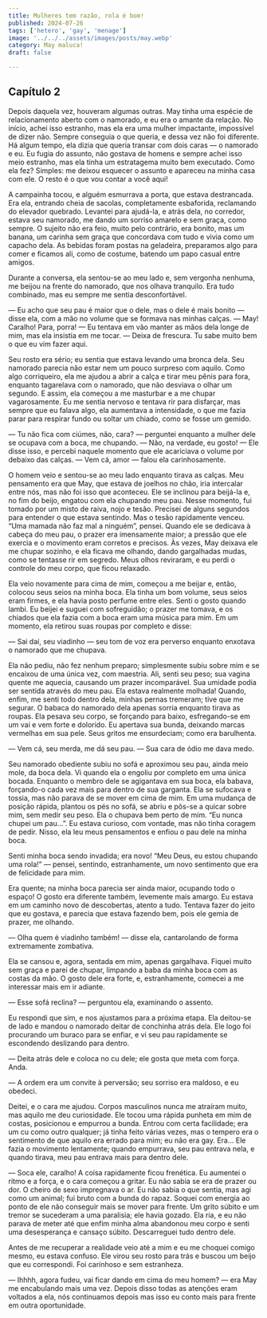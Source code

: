 ```yaml
---
title: Mulheres tem razão, rola é bom!
published: 2024-07-26
tags: ['hetero', 'gay', 'menage']
image: '../../../assets/images/posts/may.webp'
category: May maluca!
draft: false

---
```


## Capítulo 2 

Depois daquela vez, houveram algumas outras. May tinha uma espécie de relacionamento aberto com o namorado, e eu era o amante da relação. No início, achei isso estranho, mas ela era uma mulher impactante, impossível de dizer não. Sempre conseguia o que queria, e dessa vez não foi diferente. Há algum tempo, ela dizia que queria transar com dois caras — o namorado e eu. Eu fugia do assunto, não gostava de homens e sempre achei isso meio estranho, mas ela tinha um estratagema muito bem executado. Como ela fez? Simples: me deixou esquecer o assunto e apareceu na minha casa com ele. O resto é o que vou contar a você aqui!

A campainha tocou, e alguém esmurrava a porta, que estava destrancada. Era ela, entrando cheia de sacolas, completamente esbaforida, reclamando do elevador quebrado. Levantei para ajudá-la, e atrás dela, no corredor, estava seu namorado, me dando um sorriso amarelo e sem graça, como sempre. O sujeito não era feio, muito pelo contrário, era bonito, mas um banana, um carinha sem graça que concordava com tudo e vivia como um capacho dela. As bebidas foram postas na geladeira, preparamos algo para comer e ficamos ali, como de costume, batendo um papo casual entre amigos.

Durante a conversa, ela sentou-se ao meu lado e, sem vergonha nenhuma, me beijou na frente do namorado, que nos olhava tranquilo. Era tudo combinado, mas eu sempre me sentia desconfortável.

— Eu acho que seu pau é maior que o dele, mas o dele é mais bonito — disse ela, com a mão no volume que se formava nas minhas calças. — May! Caralho! Para, porra! — Eu tentava em vão manter as mãos dela longe de mim, mas ela insistia em me tocar. — Deixa de frescura. Tu sabe muito bem o que eu vim fazer aqui.

Seu rosto era sério; eu sentia que estava levando uma bronca dela. Seu namorado parecia não estar nem um pouco surpreso com aquilo. Como algo corriqueiro, ela me ajudou a abrir a calça e tirar meu pênis para fora, enquanto tagarelava com o namorado, que não desviava o olhar um segundo. E assim, ela começou a me masturbar e a me chupar vagarosamente. Eu me sentia nervoso e tentava rir para disfarçar, mas sempre que eu falava algo, ela aumentava a intensidade, o que me fazia parar para respirar fundo ou soltar um chiado, como se fosse um gemido.

— Tu não fica com ciúmes, não, cara? — perguntei enquanto a mulher dele se ocupava com a boca, me chupando. — Não, na verdade, eu gosto! — Ele disse isso, e percebi naquele momento que ele acariciava o volume por debaixo das calças. — Vem cá, amor — falou ela carinhosamente.

O homem veio e sentou-se ao meu lado enquanto tirava as calças. Meu pensamento era que May, que estava de joelhos no chão, iria intercalar entre nós, mas não foi isso que aconteceu. Ele se inclinou para beijá-la e, no fim do beijo, engatou com ela chupando meu pau. Nesse momento, fui tomado por um misto de raiva, nojo e tesão. Precisei de alguns segundos para entender o que estava sentindo. Mas o tesão rapidamente venceu. “Uma mamada não faz mal a ninguém”, pensei. Quando ele se dedicava à cabeça do meu pau, o prazer era imensamente maior; a pressão que ele exercia e o movimento eram corretos e precisos. Às vezes, May deixava ele me chupar sozinho, e ela ficava me olhando, dando gargalhadas mudas, como se tentasse rir em segredo. Meus olhos reviraram, e eu perdi o controle do meu corpo, que ficou relaxado.

Ela veio novamente para cima de mim, começou a me beijar e, então, colocou seus seios na minha boca. Ela tinha um bom volume, seus seios eram firmes, e ela havia posto perfume entre eles. Senti o gosto quando lambi. Eu beijei e suguei com sofreguidão; o prazer me tomava, e os chiados que ela fazia com a boca eram uma música para mim. Em um momento, ela retirou suas roupas por completo e disse:

— Sai daí, seu viadinho — seu tom de voz era perverso enquanto enxotava o namorado que me chupava.

Ela não pediu, não fez nenhum preparo; simplesmente subiu sobre mim e se encaixou de uma única vez, com maestria. Ali, senti seu peso; sua vagina quente me aquecia, causando um prazer incomparável. Sua umidade podia ser sentida através do meu pau. Ela estava realmente molhada! Quando, enfim, me senti todo dentro dela, minhas pernas tremeram; tive que me segurar. O babaca do namorado dela apenas sorria enquanto tirava as roupas. Ela pesava seu corpo, se forçando para baixo, esfregando-se em um vai e vem forte e dolorido. Eu apertava sua bunda, deixando marcas vermelhas em sua pele. Seus gritos me ensurdeciam; como era barulhenta.

— Vem cá, seu merda, me dá seu pau. — Sua cara de ódio me dava medo.

Seu namorado obediente subiu no sofá e aproximou seu pau, ainda meio mole, da boca dela. Vi quando ela o engoliu por completo em uma única bocada. Enquanto o membro dele se agigantava em sua boca, ela babava, forçando-o cada vez mais para dentro de sua garganta. Ela se sufocava e tossia, mas não parava de se mover em cima de mim. Em uma mudança de posição rápida, plantou os pés no sofá, se abriu e pôs-se a quicar sobre mim, sem medir seu peso. Ela o chupava bem perto de mim. “Eu nunca chupei um pau…”. Eu estava curioso, com vontade, mas não tinha coragem de pedir. Nisso, ela leu meus pensamentos e enfiou o pau dele na minha boca.

Senti minha boca sendo invadida; era novo! “Meu Deus, eu estou chupando uma rola!” — pensei, sentindo, estranhamente, um novo sentimento que era de felicidade para mim.

Era quente; na minha boca parecia ser ainda maior, ocupando todo o espaço! O gosto era diferente também, levemente mais amargo. Eu estava em um caminho novo de descobertas, atento a tudo. Tentava fazer do jeito que eu gostava, e parecia que estava fazendo bem, pois ele gemia de prazer, me olhando.

— Olha quem é viadinho também! — disse ela, cantarolando de forma extremamente zombativa.

Ela se cansou e, agora, sentada em mim, apenas gargalhava. Fiquei muito sem graça e parei de chupar, limpando a baba da minha boca com as costas da mão. O gosto dele era forte, e, estranhamente, comecei a me interessar mais em ir adiante.

— Esse sofá reclina? — perguntou ela, examinando o assento.

Eu respondi que sim, e nos ajustamos para a próxima etapa. Ela deitou-se de lado e mandou o namorado deitar de conchinha atrás dela. Ele logo foi procurando um buraco para se enfiar, e vi seu pau rapidamente se escondendo deslizando para dentro.

— Deita atrás dele e coloca no cu dele; ele gosta que meta com força. Anda.

— A ordem era um convite à perversão; seu sorriso era maldoso, e eu obedeci.

Deitei, e o cara me ajudou. Corpos masculinos nunca me atraíram muito, mas aquilo me deu curiosidade. Ele tocou uma rápida punheta em mim de costas, posicionou e empurrou a bunda. Entrou com certa facilidade; era um cu como outro qualquer; já tinha feito várias vezes, mas o tempero era o sentimento de que aquilo era errado para mim; eu não era gay. Era… Ele fazia o movimento lentamente; quando empurrava, seu pau entrava nela, e quando tirava, meu pau entrava mais para dentro dele.

— Soca ele, caralho! A coisa rapidamente ficou frenética. Eu aumentei o ritmo e a força, e o cara começou a gritar. Eu não sabia se era de prazer ou dor. O cheiro de sexo impregnava o ar. Eu não sabia o que sentia, mas agi como um animal; fui bruto com a bunda do rapaz. Soquei com energia ao ponto de ele não conseguir mais se mover para frente. Um grito súbito e um tremor se sucederam a uma paralisia; ele havia gozado. Ela ria, e eu não parava de meter até que enfim minha alma abandonou meu corpo e senti uma desesperança e cansaço súbito. Descarreguei tudo dentro dele.

Antes de me recuperar a realidade veio até a mim e eu me choquei comigo mesmo, eu estava confuso. Ele virou seu rosto para trás e buscou um beijo que eu correspondi. Foi carinhoso e sem estranheza.

— Ihhhh, agora fudeu, vai ficar dando em cima do meu homem? — era May me encabulando mais uma vez. Depois disso todas as atenções eram voltados a ela, nós continuamos depois mas isso eu conto mais para frente em outra oportunidade.